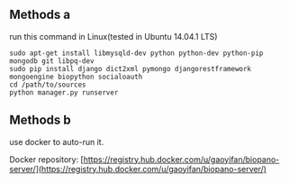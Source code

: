 ## Methods a

run this command in Linux(tested in Ubuntu 14.04.1 LTS)

	sudo apt-get install libmysqld-dev python python-dev python-pip mongodb git libpq-dev
	sudo pip install django dict2xml pymongo djangorestframework mongoengine biopython socialoauth
	cd /path/to/sources
	python manager.py runserver
	
## Methods b

use docker to auto-run it.

Docker repository: [https://registry.hub.docker.com/u/gaoyifan/biopano-server/](https://registry.hub.docker.com/u/gaoyifan/biopano-server/)